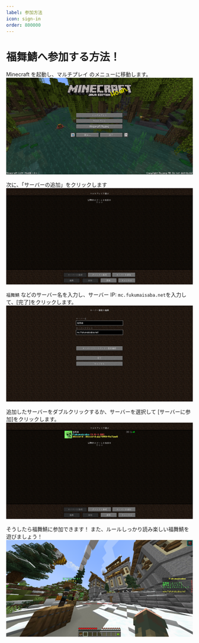 ```yaml
---
label: 参加方法
icon: sign-in
order: 800000
---
```

# 福舞鯖へ参加する方法！
Minecraft を起動し、マルチプレイ のメニューに移動します。
![](images/join/step1.png)

次に、「サーバーの追加」をクリックします
![](images/join/step2.png)

`福舞鯖` などのサーバー名を入力し、サーバー IP: `mc.fukumaisaba.net`を入力して、[完了]をクリックします。
![](images/join/step3.png)

追加したサーバーをダブルクリックするか、サーバーを選択して [サーバーに参加]をクリックします。
![](images/join/step4.png)

そうしたら福舞鯖に参加できます！
また、ルールしっかり読み楽しい福舞鯖を遊びましょう！
![](images/join/step5.png)